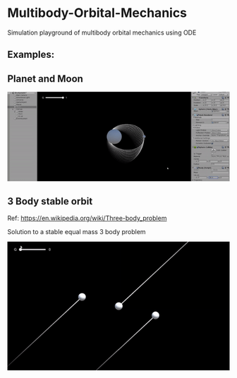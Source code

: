 # Multibody-Orbital-Mechanics
Simulation playground of multibody orbital mechanics using ODE

## Examples:

## Planet and Moon

![](2body_orbit.gif)


## 3 Body stable orbit
Ref: https://en.wikipedia.org/wiki/Three-body_problem

Solution to a stable equal mass 3 body problem

![](3body_orbit.gif)


